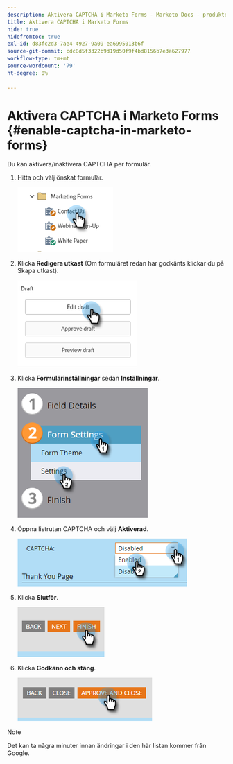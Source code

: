 ```yaml
---
description: Aktivera CAPTCHA i Marketo Forms - Marketo Docs - produktdokumentation
title: Aktivera CAPTCHA i Marketo Forms
hide: true
hidefromtoc: true
exl-id: d83fc2d3-7ae4-4927-9a09-ea6995013b6f
source-git-commit: cdc8d5f3322b9d19d50f9f4bd8156b7e3a627977
workflow-type: tm+mt
source-wordcount: '79'
ht-degree: 0%

---
```


# Aktivera CAPTCHA i Marketo Forms {#enable-captcha-in-marketo-forms}

Du kan aktivera/inaktivera CAPTCHA per formulär.

1. Hitta och välj önskat formulär.

   ![](assets/enable-captcha-in-marketo-forms-1.png)

1. Klicka **Redigera utkast** (Om formuläret redan har godkänts klickar du på Skapa utkast).

   ![](assets/enable-captcha-in-marketo-forms-2.png)

1. Klicka **Formulärinställningar** sedan **Inställningar**.

   ![](assets/enable-captcha-in-marketo-forms-3.png)

1. Öppna listrutan CAPTCHA och välj **Aktiverad**.

   ![](assets/enable-captcha-in-marketo-forms-4.png)

1. Klicka **Slutför**.

   ![](assets/enable-captcha-in-marketo-forms-5.png)

1. Klicka **Godkänn och stäng**.

   ![](assets/enable-captcha-in-marketo-forms-6.png)

>[!NOTE]
>
>Det kan ta några minuter innan ändringar i den här listan kommer från Google.
